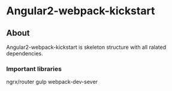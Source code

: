 # Angular2-webpack-kickstart


## About

Angular2-webpack-kickstart is skeleton structure with all  ralated dependencies.

### Important libraries
ngrx/router
gulp
webpack-dev-sever
